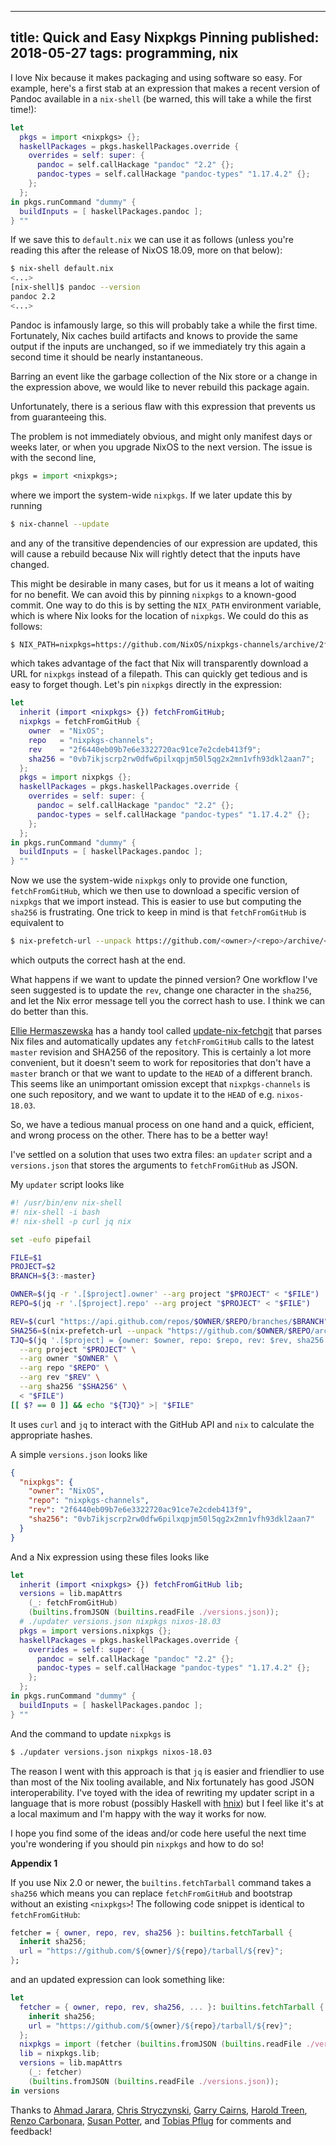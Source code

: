 --------------------------------------------------------------------------------
title: Quick and Easy Nixpkgs Pinning
published: 2018-05-27
tags: programming, nix
--------------------------------------------------------------------------------

I love Nix because it makes packaging and using software so easy. For example,
here's a first stab at an expression that makes a recent version of Pandoc
available in a `nix-shell` (be warned, this will take a while the first time!):

```nix
let
  pkgs = import <nixpkgs> {};
  haskellPackages = pkgs.haskellPackages.override {
    overrides = self: super: {
      pandoc = self.callHackage "pandoc" "2.2" {};
      pandoc-types = self.callHackage "pandoc-types" "1.17.4.2" {};
    };
  };
in pkgs.runCommand "dummy" {
  buildInputs = [ haskellPackages.pandoc ];
} ""
```

If we save this to `default.nix` we can use it as follows (unless you're
reading this after the release of NixOS 18.09, more on that below):

```bash
$ nix-shell default.nix
<...>
[nix-shell]$ pandoc --version
pandoc 2.2
<...>
```

Pandoc is infamously large, so this will probably take a while the first time.
Fortunately, Nix caches build artifacts and knows to provide the same output
if the inputs are unchanged, so if we immediately try this again a second time
it should be nearly instantaneous.

Barring an event like the garbage collection of the Nix store or a change in
the expression above, we would like to never rebuild this package again.

Unfortunately, there is a serious flaw with this expression that prevents us
from guaranteeing this.

The problem is not immediately obvious, and might only manifest days or weeks
later, or when you upgrade NixOS to the next version. The issue is with the
second line,

```nix
pkgs = import <nixpkgs>;
```

where we import the system-wide `nixpkgs`. If we later update this by running

```bash
$ nix-channel --update
```

and any of the transitive dependencies of our expression are updated, this will
cause a rebuild because Nix will rightly detect that the inputs have changed.

This might be desirable in many cases, but for us it means a lot of waiting for
no benefit. We can avoid this by pinning `nixpkgs` to a known-good commit. One
way to do this is by setting the `NIX_PATH` environment variable, which is
where Nix looks for the location of `nixpkgs`. We could do this as follows:

```bash
$ NIX_PATH=nixpkgs=https://github.com/NixOS/nixpkgs-channels/archive/2f6440eb09b7e6e3322720ac91ce7e2cdeb413f9.tar.gz nix-shell default.nix
```

which takes advantage of the fact that Nix will transparently download a URL
for `nixpkgs` instead of a filepath. This can quickly get tedious and is easy
to forget though. Let's pin `nixpkgs` directly in the expression:

```nix
let
  inherit (import <nixpkgs> {}) fetchFromGitHub;
  nixpkgs = fetchFromGitHub {
    owner  = "NixOS";
    repo   = "nixpkgs-channels";
    rev    = "2f6440eb09b7e6e3322720ac91ce7e2cdeb413f9";
    sha256 = "0vb7ikjscrp2rw0dfw6pilxqpjm50l5qg2x2mn1vfh93dkl2aan7";
  };
  pkgs = import nixpkgs {};
  haskellPackages = pkgs.haskellPackages.override {
    overrides = self: super: {
      pandoc = self.callHackage "pandoc" "2.2" {};
      pandoc-types = self.callHackage "pandoc-types" "1.17.4.2" {};
    };
  };
in pkgs.runCommand "dummy" {
  buildInputs = [ haskellPackages.pandoc ];
} ""
```

Now we use the system-wide `nixpkgs` only to provide one function,
`fetchFromGitHub`, which we then use to download a specific version of
`nixpkgs` that we import instead. This is easier to use but computing the
`sha256` is frustrating. One trick to keep in mind is that `fetchFromGitHub` is
equivalent to

```bash
$ nix-prefetch-url --unpack https://github.com/<owner>/<repo>/archive/<rev>.tar.gz
```

which outputs the correct hash at the end.

What happens if we want to update the pinned version? One workflow I've seen
suggested is to update the `rev`, change one character in the `sha256`, and let
the Nix error message tell you the correct hash to use. I think we can do
better than this.

[Ellie Hermaszewska](https://github.com/expipiplus1) has a handy tool called
[update-nix-fetchgit](https://github.com/expipiplus1/update-nix-fetchgit) that
parses Nix files and automatically updates any `fetchFromGitHub` calls to the
latest `master` revision and SHA256 of the repository. This is certainly a lot
more convenient, but it doesn't seem to work for repositories that don't have a
`master` branch or that we want to update to the `HEAD` of a different branch.
This seems like an unimportant omission except that `nixpkgs-channels` is one
such repository, and we want to update it to the `HEAD` of e.g. `nixos-18.03`.

So, we have a tedious manual process on one hand and a quick, efficient, and
wrong process on the other. There has to be a better way!

I've settled on a solution that uses two extra files: an `updater` script and
a `versions.json` that stores the arguments to `fetchFromGitHub` as JSON.

My `updater` script looks like

```bash
#! /usr/bin/env nix-shell
#! nix-shell -i bash
#! nix-shell -p curl jq nix

set -eufo pipefail

FILE=$1
PROJECT=$2
BRANCH=${3:-master}

OWNER=$(jq -r '.[$project].owner' --arg project "$PROJECT" < "$FILE")
REPO=$(jq -r '.[$project].repo' --arg project "$PROJECT" < "$FILE")

REV=$(curl "https://api.github.com/repos/$OWNER/$REPO/branches/$BRANCH" | jq -r '.commit.sha')
SHA256=$(nix-prefetch-url --unpack "https://github.com/$OWNER/$REPO/archive/$REV.tar.gz")
TJQ=$(jq '.[$project] = {owner: $owner, repo: $repo, rev: $rev, sha256: $sha256}' \
  --arg project "$PROJECT" \
  --arg owner "$OWNER" \
  --arg repo "$REPO" \
  --arg rev "$REV" \
  --arg sha256 "$SHA256" \
  < "$FILE")
[[ $? == 0 ]] && echo "${TJQ}" >| "$FILE"
```

It uses `curl` and `jq` to interact with the GitHub API and `nix` to calculate
the appropriate hashes.

A simple `versions.json` looks like

```json
{
  "nixpkgs": {
    "owner": "NixOS",
    "repo": "nixpkgs-channels",
    "rev": "2f6440eb09b7e6e3322720ac91ce7e2cdeb413f9",
    "sha256": "0vb7ikjscrp2rw0dfw6pilxqpjm50l5qg2x2mn1vfh93dkl2aan7"
  }
}
```

And a Nix expression using these files looks like

```nix
let
  inherit (import <nixpkgs> {}) fetchFromGitHub lib;
  versions = lib.mapAttrs
    (_: fetchFromGitHub)
    (builtins.fromJSON (builtins.readFile ./versions.json));
  # ./updater versions.json nixpkgs nixos-18.03
  pkgs = import versions.nixpkgs {};
  haskellPackages = pkgs.haskellPackages.override {
    overrides = self: super: {
      pandoc = self.callHackage "pandoc" "2.2" {};
      pandoc-types = self.callHackage "pandoc-types" "1.17.4.2" {};
    };
  };
in pkgs.runCommand "dummy" {
  buildInputs = [ haskellPackages.pandoc ];
} ""
```

And the command to update `nixpkgs` is

```bash
$ ./updater versions.json nixpkgs nixos-18.03
```

The reason I went with this approach is that `jq` is easier and friendlier to
use than most of the Nix tooling available, and Nix fortunately has good JSON
interoperability. I've toyed with the idea of rewriting my updater script in a
language that is more robust (possibly Haskell with
[hnix](https://github.com/haskell-nix/hnix)) but I feel like it's at a local
maximum and I'm happy with the way it works for now.

I hope you find some of the ideas and/or code here useful the next time you're
wondering if you should pin `nixpkgs` and how to do so!

**Appendix 1**

If you use Nix 2.0 or newer, the `builtins.fetchTarball` command takes a
`sha256` which means you can replace `fetchFromGitHub` and bootstrap without an
existing `<nixpkgs>`! The following code snippet is identical to
`fetchFromGitHub`:

```nix
fetcher = { owner, repo, rev, sha256 }: builtins.fetchTarball {
  inherit sha256;
  url = "https://github.com/${owner}/${repo}/tarball/${rev}";
};
```

and an updated expression can look something like:

```nix
let
  fetcher = { owner, repo, rev, sha256, ... }: builtins.fetchTarball {
    inherit sha256;
    url = "https://github.com/${owner}/${repo}/tarball/${rev}";
  };
  nixpkgs = import (fetcher (builtins.fromJSON (builtins.readFile ./versions.json)).nixpkgs) {};
  lib = nixpkgs.lib;
  versions = lib.mapAttrs
    (_: fetcher)
    (builtins.fromJSON (builtins.readFile ./versions.json));
in versions
```

Thanks to [Ahmad Jarara](https://jarmac.org/), [Chris
Stryczynski](https://twitter.com/@chrisczynski), [Garry
Cairns](https://github.com/garry-cairns), [Harold
Treen](https://haroldtreen.com/), [Renzo Carbonara](https://ren.zone/), [Susan
Potter](http://susanpotter.net/), and [Tobias
Pflug](https://twitter.com/tpflug) for comments and feedback!
